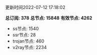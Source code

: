 更新时间2022-07-12 17:18:02

**总订阅: 378**
**总节点: 15848**
**有效节点: 4262**
- ss节点: 1540
- ssr节点: 28
- trojan节点: 460
- v2ray节点: 2234
